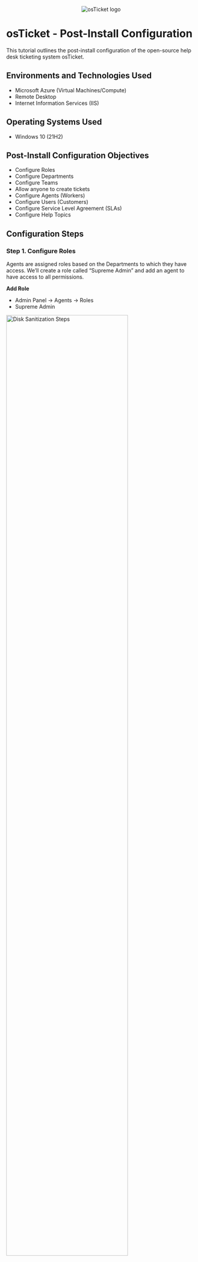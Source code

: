 <p align="center">
<img src="https://i.imgur.com/Clzj7Xs.png" alt="osTicket logo"/>
</p>

<h1>osTicket - Post-Install Configuration</h1>
This tutorial outlines the post-install configuration of the open-source help desk ticketing system osTicket.<br />

<h2>Environments and Technologies Used</h2>

- Microsoft Azure (Virtual Machines/Compute)
- Remote Desktop
- Internet Information Services (IIS)

<h2>Operating Systems Used </h2>

- Windows 10</b> (21H2)

<h2>Post-Install Configuration Objectives</h2>

- Configure Roles
- Configure Departments
- Configure Teams
- Allow anyone to create tickets
- Configure Agents (Workers)
- Configure Users (Customers)
- Configure Service Level Agreement (SLAs)
- Configure Help Topics

<h2>Configuration Steps</h2>

<h3>Step 1. Configure Roles</h3>

Agents are assigned roles based on the Departments to which they have access. We’ll create a role called “Supreme Admin” and add an agent to have access to all permissions.

**Add Role**
- Admin Panel -> Agents -> Roles
- Supreme Admin

<p>
<img src="https://i.imgur.com/DJmEXEB.png" height="80%" width="80%" alt="Disk Sanitization Steps"/>
</p>

<h3>Step 2. Configure Departments</h3>

The help desk's Departments are used to route tickets, thus each Department has a variety of settings that can be set.

**Add Departments**
- Admin Panel -> Agents -> Departments
- System Administrators

<p>
<img src="https://i.imgur.com/DJmEXEB.png" height="80%" width="80%" alt="Disk Sanitization Steps"/>
</p>

<h3>Step 3. Configure Teams</h3>

You can group Agents from several Departments using teams to solve a certain problem.

**Add Teams**
- Admin Panel -> Agents -> Teams
  - Level I Support
  - Level II Support

<p>
<img src="https://i.imgur.com/DJmEXEB.png" height="80%" width="80%" alt="Disk Sanitization Steps"/>
</p>

<h3>Step 4. Allow anyone to create tickets</h3>

- Admin Panel -> Settings -> User Settings
- Registration Required: Uncheck “Require registration and login to create tickets”

<p>
<img src="https://i.imgur.com/DJmEXEB.png" height="80%" width="80%" alt="Disk Sanitization Steps"/>
</p>

<h3>Step 5. Configure Agents(Workers)</h3>

Agents are granted access to the help desk in order to respond to and resolve tickets.
Create two Agents, Jane Doe with administrator access and John Doe as a support.

**Add Agents**
- Admin Panel -> Agents -> Add New
  - Jane Doe
  - John Doe

<p>
<img src="https://i.imgur.com/DJmEXEB.png" height="80%" width="80%" alt="Disk Sanitization Steps"/>
</p>

<h3>Step 6. Configure Users (Customers)</h3>

Users can now register for an account and log in to generate tickets or check the status of existing tickets. Either the Agent Panel or the Admin Panel can be used to add users. In this case, two users were established via the Agent Panel.

**Add Users**
- Agent Panel -> Users -> Add New
  - Karen
  - Ken

<p>
<img src="https://i.imgur.com/DJmEXEB.png" height="80%" width="80%" alt="Disk Sanitization Steps"/>
</p>

<h3>Step 7. Configure Service Level Agreement (SLAs)</h3>

The SLA Plan's goal is to specify how long the help desk administrator anticipates it will take to resolve tickets.

**Add Service Level Agreement (SLAs)**
- Admin Panel -> Manage -> SLA
  - Sev-A (1 hour, 24/7)
  - Sev-B (4 hours, 24/7)
  - Sev-C (8 hours, business hours Mon - Fri 8am-5pm with U.S. Holidays)

<p>
<img src="https://i.imgur.com/DJmEXEB.png" height="80%" width="80%" alt="Disk Sanitization Steps"/>
</p>

<h3>Step 8. Configure Help Topics</h3>

Help Topics will simplify the help desk experience for your end users and ensure correct ticket assignment and timely resolution.

**Add Help Topics**
- Admin Panel -> Manage -> Help Topics
  - Business Critical Outage
  - Personal Computer Issues
  - Equipment Request
  - Password Reset
  
<p>
<img src="https://i.imgur.com/DJmEXEB.png" height="80%" width="80%" alt="Disk Sanitization Steps"/>
</p>

osTicket is now set up. The following tutorial will demonstrate how to submit and respond to tickets.This will help you gain confidence and skill. The ticketing system is vital in the Help Desk Profession.
